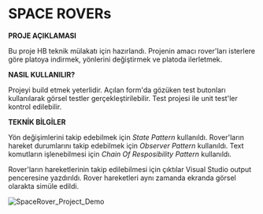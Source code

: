 # SPACE ROVERs #
**PROJE AÇIKLAMASI**

Bu proje HB teknik mülakatı için hazırlandı. Projenin amacı rover'ları isterlere göre platoya indirmek, yönlerini değiştirmek ve platoda ilerletmek.

**NASIL KULLANILIR?**

Projeyi build etmek yeterlidir. Açılan form'da gözüken test butonları kullanılarak görsel testler gerçekleştirilebilir. Test projesi ile unit test'ler kontrol edilebilir.

**TEKNİK BİLGİLER**

Yön değişimlerini takip edebilmek için *State Pattern* kullanıldı. Rover'ların hareket durumlarını takip edebilmek için *Observer Pattern* kullanıldı. Text komutların işlenebilmesi için *Chain Of Resposibility Pattern* kullanıldı. 

Rover'ların hareketlerinin takip edilebilmesi için çıktılar Visual Studio output penceresine yazdırıldı. Rover hareketleri aynı zamanda ekranda görsel olarakta simüle edildi.

![SpaceRover_Project_Demo](https://user-images.githubusercontent.com/10353442/148481267-d7bd6e08-eb1a-49cb-89a3-f8f6cb974b17.gif)

